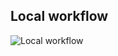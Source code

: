 ## Local workflow

![Local workflow](https://jntakpe.github.io/dxp-training/resources/images/local_workflow.png)
